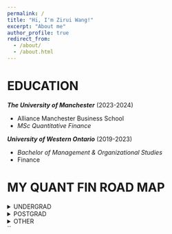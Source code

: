 ```yaml
---
permalink: /
title: "Hi, I'm Zirui Wang!"
excerpt: "About me"
author_profile: true
redirect_from: 
  - /about/
  - /about.html
---
```


EDUCATION
======

***The University of Manchester*** (2023-2024)
+ Alliance Manchester Business School
+ _MSc Quantitative Finance_

***University of Western Ontario*** (2019-2023)
+ _Bachelor of Management & Organizational Studies_
+ Finance


MY QUANT FIN ROAD MAP 
======
<details>
<summary>UNDERGRAD</summary>

  <b>2019</b>
  <ul>
    <li><i>Calculus I</i></li>
    <li><i>Matrix Algebra</i></li>
    <li><i>Calculus II</i></li>
  </ul>
  <b>2020</b>
  <ul>
    <li><i>Python</i></li>
    <li><i>Intermediate Microeconomics I</i></li>
    <li><i>Intermediate Microeconomics II</i></li>
  </ul>
  <b>2021</b>
  <ul>
    <li><i>Econometrics I</i></li>
    <li><i>Econometrics II</i></li>
    <li><i>Financial Markets & Institutions</i></li>
  </ul>
  <b>2022</b>
  <ul>
    <li><i>Managerial Accounting</i></li>
    <li><i>Intermediate Macroeconomics</i></li>
    <li><i>Advanced Corporate Finance</i></li>
    <li><i>Derivatives</i></li>
  </ul>

</details>

<details>
<summary>POSTGRAD</summary>

  <b>2023 S1</b>
  <ul>
    <li><i>Derivative Securities</i></li>
    <li><i>Asset Pricing Theory</i></li>
    <li><i>Stochastic Calculus</i></li>
    <li><i>Cross-sectional Econometrics</i></li>
  </ul>
  <b>2023 S2</b>
  <ul>
    <li><i>Interest Rate Derivatives</i></li>
    <li><i>Time Series Econometrics</i></li>
    <li><i>Credit Risk Measurement and Management</i></li>
    <li><i>Computational Finance</i></li>
  </ul>

</details>

<details>
<summary>OTHER</summary>

  <ul>
    <li><i>C++ Programing Specialization with PekingU/Coursera.org</i></li>
    <li><i>Investment Management with Python and Machine Learning with EDHEC Business School/Coursera.org</i></li>
  </ul>
  
</details>
``

